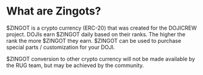 # What are Zingots?

$ZINGOT is a crypto currency (ERC-20) that was created for the DOJICREW project. DOJIs earn $ZINGOT daily based on their ranks. The higher the rank the more $ZINGOT they earn. $ZINGOT can be used to purchase special parts / customization for your DOJI. 

$ZINGOT conversion to other crypto currency will not be made available by the RUG team, but may be achieved by the community.

